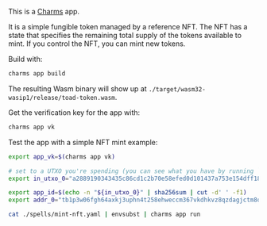 This is a [Charms](https://charms.dev) app.

It is a simple fungible token managed by a reference NFT. The NFT has a state that specifies the remaining total supply
of the tokens available to mint. If you control the NFT, you can mint new tokens.

Build with:

```sh
charms app build
```

The resulting Wasm binary will show up at `./target/wasm32-wasip1/release/toad-token.wasm`.

Get the verification key for the app with:

```sh
charms app vk
```

Test the app with a simple NFT mint example:

```sh
export app_vk=$(charms app vk)

# set to a UTXO you're spending (you can see what you have by running `b listunspent`)
export in_utxo_0="a2889190343435c86cd1c2b70e58efed0d101437a753e154dff1879008898cd2:2"

export app_id=$(echo -n "${in_utxo_0}" | sha256sum | cut -d' ' -f1)
export addr_0="tb1p3w06fgh64axkj3uphn4t258ehweccm367vkdhkvz8qzdagjctm8qaw2xyv"

cat ./spells/mint-nft.yaml | envsubst | charms app run
```
